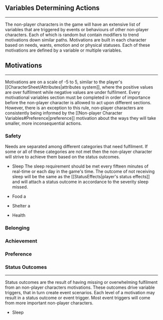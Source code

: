 ## Variables Determining Actions
---
The non-player characters in the game will have an extensive list of variables that are triggered by events or behaviours of other non-player characters. Each of which is random but contain modifiers to trend motivations down similar paths. Motivations are built in each character based on needs, wants, emotion and or physical statuses. Each of these motivations are defined by a variable or multiple variables.

## Motivations
---
Motivations are on a scale of -5 to 5, similar to the player's [[CharacterSheet/Attributes|attributes system]], where the positive values are over fulfilment while negative values are under fulfilment. Every motivational variables section must be completed in order of importance before the non-player character is allowed to act upon different sections. However, there is an exception to this rule, non-player characters are consistently being informed by the [[Non-player Character Variables#Preference|preference]] motivation about the ways they will take smaller, more inconsequential actions.

### Safety
Needs are separated among different categories that need fulfilment. If some or all of these categories are not met then the non-player character will strive to achieve them  based on the status outcomes.

- Sleep
	The sleep requirement should be met every fifteen minutes of real-time or each day in the game's time. The outcome of not receiving sleep will be the same as the [[StatusEffects|player's status effects]] and will attach a status outcome in accordance to the severity sleep missed. 

- Food
	a

- Shelter
	a

- Health
	

### Belonging

### Achievement

### Preference

### Status Outcomes
---
Status outcomes are the result of having missing or overwhelming fulfilment from an non-player characters motivations. These outcomes drive variable triggers, that in turn create event scenarios. Each level of a motivation may result in a status outcome or event trigger. Most event triggers will come from more important non-player characters.

- Sleep